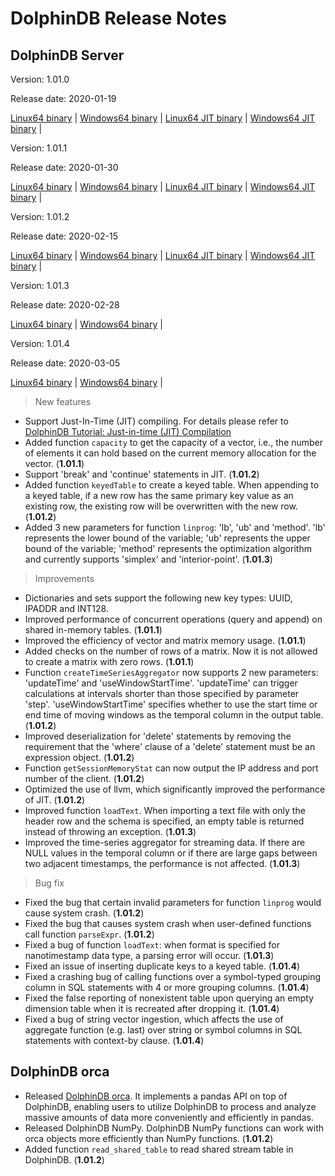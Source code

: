 # DolphinDB Release Notes

## DolphinDB Server

Version: 1.01.0

Release date: 2020-01-19


[Linux64 binary](http://www.dolphindb.com/downloads/DolphinDB_Linux64_V1.01.0.zip) | 
[Windows64 binary](http://www.dolphindb.com/downloads/DolphinDB_Win64_V1.01.0.zip) | 
[Linux64 JIT binary](http://www.dolphindb.com/downloads/DolphinDB_Linux64_V1.01.0_JIT.zip) | 
[Windows64 JIT binary](http://www.dolphindb.com/downloads/DolphinDB_Win64_V1.01.0_JIT.zip) | 


Version: 1.01.1

Release date: 2020-01-30


[Linux64 binary](http://www.dolphindb.com/downloads/DolphinDB_Linux64_V1.01.1.zip) | 
[Windows64 binary](http://www.dolphindb.com/downloads/DolphinDB_Win64_V1.01.1.zip) | 
[Linux64 JIT binary](http://www.dolphindb.com/downloads/DolphinDB_Linux64_V1.01.1_JIT.zip) | 
[Windows64 JIT binary](http://www.dolphindb.com/downloads/DolphinDB_Win64_V1.01.1_JIT.zip) | 


Version: 1.01.2

Release date: 2020-02-15


[Linux64 binary](http://www.dolphindb.com/downloads/DolphinDB_Linux64_V1.01.2.zip) | 
[Windows64 binary](http://www.dolphindb.com/downloads/DolphinDB_Win64_V1.01.2.zip) | 
[Linux64 JIT binary](http://www.dolphindb.com/downloads/DolphinDB_Linux64_V1.01.2_JIT.zip) | 
[Windows64 JIT binary](http://www.dolphindb.com/downloads/DolphinDB_Win64_V1.01.2_JIT.zip) | 

Version: 1.01.3

Release date: 2020-02-28

[Linux64 binary](http://www.dolphindb.com/downloads/DolphinDB_Linux64_V1.01.3.zip) | 
[Windows64 binary](http://www.dolphindb.com/downloads/DolphinDB_Win64_V1.01.3.zip) | 

Version: 1.01.4

Release date: 2020-03-05

[Linux64 binary](http://www.dolphindb.com/downloads/DolphinDB_Linux64_V1.01.4.zip) | 
[Windows64 binary](http://www.dolphindb.com/downloads/DolphinDB_Win64_V1.01.4.zip) | 


> New features

* Support Just-In-Time (JIT) compiling. For details please refer to [DolphinDB Tutorial: Just-in-time (JIT) Compilation](https://github.com/dolphindb/Tutorials_EN/blob/master/jit.md)
* Added function `capacity` to get the capacity of a vector, i.e., the number of elements it can hold based on the current memory allocation for the vector. (**1.01.1**)
* Support 'break' and 'continue' statements in JIT. (**1.01.2**) 
* Added function `keyedTable` to create a keyed table. When appending to a keyed table, if a new row has the same primary key value as an existing row, the existing row will be overwritten with the new row. (**1.01.2**)
* Added 3 new parameters for function `linprog`: 'lb', 'ub' and 'method'. 'lb' represents the lower bound of the variable; 'ub' represents the upper bound of the variable;  'method' represents the optimization algorithm and currently supports 'simplex' and 'interior-point'. (**1.01.3**)

> Improvements

* Dictionaries and sets support the following new key types: UUID, IPADDR and INT128.
* Improved performance of concurrent operations (query and append) on shared in-memory tables. (**1.01.1**)
* Improved the efficiency of vector and matrix memory usage. (**1.01.1**)
* Added checks on the number of rows of a matrix. Now it is not allowed to create a matrix with zero rows. (**1.01.1**)
* Function `createTimeSeriesAggregator` now supports 2 new parameters: 'updateTime' and 'useWindowStartTime'. 'updateTime' can trigger calculations at intervals shorter than those specified by parameter 'step'. 'useWindowStartTime' specifies whether to use the start time or end time of moving windows as the temporal column in the output table. (**1.01.2**)
* Improved deserialization for 'delete' statements by removing the requirement that the 'where' clause of a 'delete' statement must be an expression object. (**1.01.2**)
* Function `getSessionMemoryStat` can now output the IP address and port number of the client. (**1.01.2**)
* Optimized the use of llvm, which significantly improved the performance of JIT. (**1.01.2**)    
* Improved function `loadText`. When importing a text file with only the header row and the schema is specified, an empty table is returned instead of throwing an exception. (**1.01.3**)
* Improved the time-series aggregator for streaming data. If there are NULL values in the temporal column or if there are large gaps between two adjacent timestamps, the performance is not affected. (**1.01.3**)

> Bug fix

* Fixed the bug that certain invalid parameters for function `linprog` would cause system crash. (**1.01.2**)
* Fixed the bug that causes system crash when user-defined functions call function `parseExpr`. (**1.01.2**)
* Fixed a bug of function `loadText`: when format is specified for nanotimestamp data type, a parsing error will occur. (**1.01.3**)
* Fixed an issue of inserting duplicate keys to a keyed table. (**1.01.4**)
* Fixed a crashing bug of calling functions over a symbol-typed grouping column in SQL statements with 4 or more grouping columns.  (**1.01.4**)
* Fixed the false reporting of nonexistent table upon querying an empty dimension table when it is recreated after dropping it. (**1.01.4**)
* Fixed a bug of string vector ingestion, which affects the use of aggregate function (e.g. last) over string or symbol columns in SQL statements with context-by clause. (**1.01.4**)

## DolphinDB orca

* Released [DolphinDB orca](https://github.com/dolphindb/Orca). It implements a pandas API on top of DolphinDB, enabling users to utilize DolphinDB to process and analyze massive amounts of data more conveniently and efficiently in pandas.
* Released DolphinDB NumPy. DolphinDB NumPy functions can work with orca objects more efficiently than NumPy functions. (**1.01.2**)
* Added function `read_shared_table` to read shared stream table in DolphinDB. (**1.01.2**)


